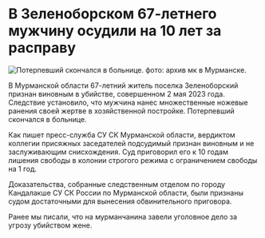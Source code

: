 # В Зеленоборском 67-летнего мужчину осудили на 10 лет за расправу
![](https://static.mk.ru/upload/entities/2025/04/03/09/articles/detailPicture/62/b3/7d/d4/57c1ebdf11639220b749a288c785c215.jpg "Потерпевший скончался в больнице. фото: архив мк в Мурманске.")

В Мурманской области 67-летний житель поселка Зеленоборский признан виновным в убийстве, совершенном 2 мая 2023 года. Следствие установило, что мужчина нанес множественные ножевые ранения своей жертве в хозяйственной постройке. Потерпевший скончался в больнице.

Как пишет пресс-служба СУ СК Мурманской области, вердиктом коллегии присяжных заседателей подсудимый признан виновным и не заслуживающим снисхождения. Суд приговорил его к 10 годам лишения свободы в колонии строгого режима с ограничением свободы на 1 год.

Доказательства, собранные следственным отделом по городу Кандалакше СУ СК России по Мурманской области, были признаны судом достаточными для вынесения обвинительного приговора.

Ранее мы писали, что на мурманчанина завели уголовное дело за угрозу убийством жене.
